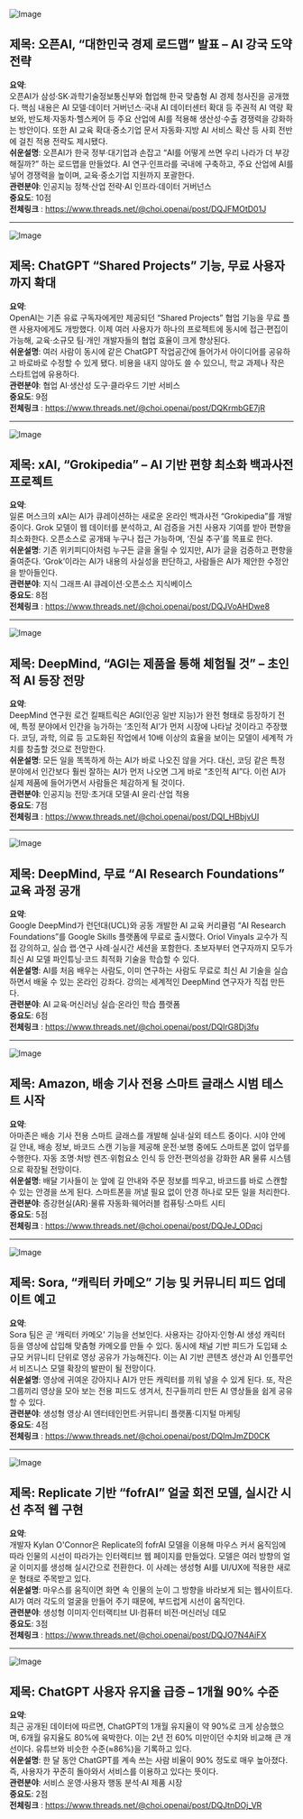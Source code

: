 ![Image](https://scontent-iad3-1.cdninstagram.com/v/t51.82787-15/569050843_17928457434112832_43558740162613257_n.jpg?stp=dst-jpg_e35_tt6&_nc_cat=110&ccb=1-7&_nc_sid=18de74&efg=eyJlZmdfdGFnIjoiQ0FST1VTRV9JVEVNLmJlc3RfaW1hZ2VfdXJsZ2VuLkMzJ30%3D&_nc_ohc=64On3U9sYrwQ7kNvwHXnTmB&_nc_oc=AdmU3URiZA_7XMLv9-k2WPCdyM8w441lhuD6AO5WO7MVg9zxGYDp-OE7PMpozKse2Ls&_nc_zt=23&_nc_ht=scontent-iad3-1.cdninstagram.com&edm=ACx9VUEEAAAA&_nc_gid=_OkGCuqEqvlogT49KDpmiQ)

## 제목: 오픈AI, “대한민국 경제 로드맵” 발표 – AI 강국 도약 전략
**요약**:  
오픈AI가 삼성·SK·과학기술정보통신부와 협업해 한국 맞춤형 AI 경제 청사진을 공개했다. 핵심 내용은 AI 모델·데이터 거버넌스·국내 AI 데이터센터 확대 등 주권적 AI 역량 확보와, 반도체·자동차·헬스케어 등 주요 산업에 AI를 적용해 생산성·수출 경쟁력을 강화하는 방안이다. 또한 AI 교육 확대·중소기업 문서 자동화·지방 AI 서비스 확산 등 사회 전반에 걸친 적용 전략도 제시됐다.  
**쉬운설명**: 오픈AI가 한국 정부·대기업과 손잡고 “AI를 어떻게 쓰면 우리 나라가 더 부강해질까?” 하는 로드맵을 만들었다. AI 연구·인프라를 국내에 구축하고, 주요 산업에 AI를 넣어 경쟁력을 높이며, 교육·중소기업 지원까지 포괄한다.  
**관련분야**: 인공지능 정책·산업 전략·AI 인프라·데이터 거버넌스  
**중요도**: 10점  
**전체링크** :  https://www.threads.net/@choi.openai/post/DQJFMOtD01J  

---  

![Image](https://scontent-iad3-2.cdninstagram.com/v/t51.82787-15/572031336_17928531963112832_9061400377766684411_n.jpg?stp=dst-jpg_e35_tt6&_nc_cat=100&ccb=1-7&_nc_sid=18de74&efg=eyJlZmdfdGFnIjoiRkVFRC5iZXN0X2ltYWdlX3VybGdlbi5DMyJ9&_nc_ohc=JoSonwBZWTcQ7kNvwHBCKB4&_nc_oc=AdkL4Fzxc0nzWuv38wzPVY2OQWY55OFQ_P8C25ON0tskuXtsuKWipCTZA8_onGlXjd4&_nc_zt=23&_nc_ht=scontent-iad3-2.cdninstagram.com&edm=ACx9VUEEAAAA&_nc_gid=_OkGCuqEqvlogT49KDpmiQ)

## 제목: ChatGPT “Shared Projects” 기능, 무료 사용자까지 확대
**요약**:  
OpenAI는 기존 유료 구독자에게만 제공되던 “Shared Projects” 협업 기능을 무료 플랜 사용자에게도 개방했다. 이제 여러 사용자가 하나의 프로젝트에 동시에 접근·편집이 가능해, 교육·소규모 팀·개인 개발자들의 협업 효율이 크게 향상된다.  
**쉬운설명**: 여러 사람이 동시에 같은 ChatGPT 작업공간에 들어가서 아이디어를 공유하고 바로바로 수정할 수 있게 됐다. 비용을 내지 않아도 쓸 수 있으니, 학교 과제나 작은 스타트업에 유용하다.  
**관련분야**: 협업 AI·생산성 도구·클라우드 기반 서비스  
**중요도**: 9점  
**전체링크** :  https://www.threads.net/@choi.openai/post/DQKrmbGE7jR  

---  

![Image](https://scontent-iad3-2.cdninstagram.com/v/t51.71878-15/567590625_802724542532036_6301356476383558323_n.jpg?stp=dst-jpg_e35_tt6&_nc_cat=103&ccb=1-7&_nc_sid=18de74&efg=eyJlZmdfdGFnIjoiRkVFRC5iZXN0X2ltYWdlX3VybGdlbi5DMyJ9&_nc_ohc=UJe4C6d1RggQ7kNvwHG3RDr&_nc_oc=AdlyfCXnzoToJkCn4F3ZvkuCHIWnD4s6L-TAOrX3psGBt2PaR5S_eUQrwQftxXjh8q8&_nc_zt=23&_nc_ht=scontent-iad3-2.cdninstagram.com&edm=ACx9VUEEAAAA&_nc_gid=_OkGCuqEqvlogT49KDpmiQ)

## 제목: xAI, “Grokipedia” – AI 기반 편향 최소화 백과사전 프로젝트
**요약**:  
일론 머스크의 xAI는 AI가 큐레이션하는 새로운 온라인 백과사전 “Grokipedia”를 개발 중이다. Grok 모델이 웹 데이터를 분석하고, AI 검증을 거친 사용자 기여를 받아 편향을 최소화한다. 오픈소스로 공개돼 누구나 접근 가능하며, ‘진실 추구’를 목표로 한다.  
**쉬운설명**: 기존 위키피디아처럼 누구든 글을 올릴 수 있지만, AI가 글을 검증하고 편향을 줄여준다. ‘Grok’이라는 AI가 내용의 사실성을 판단하고, 사람들은 AI가 제안한 수정안을 받아들인다.  
**관련분야**: 지식 그래프·AI 큐레이션·오픈소스 지식베이스  
**중요도**: 8점  
**전체링크** :  https://www.threads.net/@choi.openai/post/DQJVoAHDwe8  

---  

![Image](https://scontent-iad3-1.cdninstagram.com/v/t51.71878-15/569577848_790348237222606_9032616747072390376_n.jpg?stp=dst-jpg_e35_tt6&_nc_cat=107&ccb=1-7&_nc_sid=18de74&efg=eyJlZmdfdGFnIjoiRkVFRC5iZXN0X2ltYWdlX3VybGdlbi5DMyJ9&_nc_ohc=SAIebOqYzuYQ7kNvwETWNUJ&_nc_oc=AdldbnJtr8aNI9-wzWBckQACRCmrxniWHmEWQjowLeyoPwKsgbRwV_pTSP5nI_VlLsA&_nc_zt=23&_nc_ht=scontent-iad3-1.cdninstagram.com&edm=ACx9VUEEAAAA&_nc_gid=_OkGCuqEqvlogT49KDpmiQ)

## 제목: DeepMind, “AGI는 제품을 통해 체험될 것” – 초인적 AI 등장 전망
**요약**:  
DeepMind 연구원 로건 킬패트릭은 AGI(인공 일반 지능)가 완전 형태로 등장하기 전에, 특정 분야에서 인간을 능가하는 ‘초인적 AI’가 먼저 시장에 나타날 것이라고 주장했다. 코딩, 과학, 의료 등 고도화된 작업에서 10배 이상의 효율을 보이는 모델이 세계적 가치를 창출할 것으로 전망한다.  
**쉬운설명**: 모든 일을 똑똑하게 하는 AI가 바로 나오진 않을 거다. 대신, 코딩 같은 특정 분야에서 인간보다 훨씬 잘하는 AI가 먼저 나오면 그게 바로 “초인적 AI”다. 이런 AI가 실제 제품에 들어가면서 사람들은 체감하게 될 것이다.  
**관련분야**: 인공지능 전망·초거대 모델·AI 윤리·산업 적용  
**중요도**: 7점  
**전체링크** :  https://www.threads.net/@choi.openai/post/DQI_HBbjvUI  

---  

![Image](https://scontent-iad3-2.cdninstagram.com/v/t51.82787-15/567719162_17928440355112832_6659687692234093543_n.jpg?stp=dst-jpg_e35_tt6&_nc_cat=103&ccb=1-7&_nc_sid=18de74&efg=eyJlZmdfdGFnIjoiRkVFRC5iZXN0X2ltYWdlX3VybGdlbi5DMyJ9&_nc_ohc=Y8jn45UHyKcQ7kNvwHnYX0h&_nc_oc=AdmIzAewuVlA5OQiSIx5s5XPvtj06yILo3yY_mlBSFVeBpLxtlxKDQFcb390mq7TNJM&_nc_zt=23&_nc_ht=scontent-iad3-2.cdninstagram.com&edm=ACx9VUEEAAAA&_nc_gid=_OkGCuqEqvlogT49KDpmiQ)

## 제목: DeepMind, 무료 “AI Research Foundations” 교육 과정 공개
**요약**:  
Google DeepMind가 런던대(UCL)와 공동 개발한 AI 교육 커리큘럼 “AI Research Foundations”를 Google Skills 플랫폼에 무료로 출시했다. Oriol Vinyals 교수가 직접 강의하고, 실습 랩·연구 사례·실시간 세션을 포함한다. 초보자부터 연구자까지 모두가 최신 AI 모델 파인튜닝·코드 최적화 기술을 학습할 수 있다.  
**쉬운설명**: AI를 처음 배우는 사람도, 이미 연구하는 사람도 무료로 최신 AI 기술을 실습하면서 배울 수 있는 온라인 강좌다. 강의는 세계적인 DeepMind 연구자가 직접 만든다.  
**관련분야**: AI 교육·머신러닝 실습·온라인 학습 플랫폼  
**중요도**: 6점  
**전체링크** :  https://www.threads.net/@choi.openai/post/DQIrG8Dj3fu  

---  

![Image](https://scontent-iad3-2.cdninstagram.com/v/t51.71878-15/568644772_1961904684593498_7974277164013625994_n.jpg?stp=dst-jpg_e35_tt6&_nc_cat=105&ccb=1-7&_nc_sid=18de74&efg=eyJlZmdfdGFnIjoiRkVFRC5iZXN0X2ltYWdlX3VybGdlbi5DMyJ9&_nc_ohc=CkHpejz7OpsQ7kNvwF0vjCk&_nc_oc=AdmcvLyXJB7hiSa4UW1-BiYc8DUN1RWtrLYf0K2FqkgqUYeb5nE84I1VRmuMK3NsV2Y&_nc_zt=23&_nc_ht=scontent-iad3-2.cdninstagram.com&edm=ACx9VUEEAAAA&_nc_gid=_OkGCuqEqvlogT49KDpmiQ)

## 제목: Amazon, 배송 기사 전용 스마트 글래스 시범 테스트 시작
**요약**:  
아마존은 배송 기사 전용 스마트 글래스를 개발해 실내·실외 테스트 중이다. 시야 안에 길 안내, 배송 정보, 바코드 스캔 기능을 제공해 운전·보행 중에도 스마트폰 없이 업무를 수행한다. 자동 조명·처방 렌즈·위험요소 인식 등 안전·편의성을 강화한 AR 물류 시스템으로 확장될 전망이다.  
**쉬운설명**: 배달 기사들이 눈 앞에 길 안내와 주문 정보를 띄우고, 바코드를 바로 스캔할 수 있는 안경을 쓰게 된다. 스마트폰을 꺼낼 필요 없이 안경 하나로 모든 일을 처리한다.  
**관련분야**: 증강현실(AR)·물류 자동화·웨어러블 컴퓨팅·스마트 시티  
**중요도**: 5점  
**전체링크** :  https://www.threads.net/@choi.openai/post/DQJeJ_ODqcj  

---  

![Image](https://scontent-iad3-2.cdninstagram.com/v/t51.82787-15/568632588_17928437067112832_8974704357734838433_n.jpg?stp=dst-jpg_e35_tt6&_nc_cat=105&ccb=1-7&_nc_sid=18de74&efg=eyJlZmdfdGFnIjoiRkVFRC5iZXN0X2ltYWdlX3VybGdlbi5DMyJ9&_nc_ohc=rX9gW1UqMgkQ7kNvwEhIE4u&_nc_oc=AdlhDFSfGbaAlC1YaLnSmN_SN-i0CkCVrsrfEx6h78zsyoq4aKZUgdKUNMYU73YiAE8&_nc_zt=23&_nc_ht=scontent-iad3-2.cdninstagram.com&edm=ACx9VUEEAAAA&_nc_gid=_OkGCuqEqvlogT49KDpmiQ)

## 제목: Sora, “캐릭터 카메오” 기능 및 커뮤니티 피드 업데이트 예고
**요약**:  
Sora 팀은 곧 ‘캐릭터 카메오’ 기능을 선보인다. 사용자는 강아지·인형·AI 생성 캐릭터 등을 영상에 삽입해 맞춤형 카메오를 만들 수 있다. 동시에 채널 기반 피드가 도입돼 소규모 커뮤니티 단위로 영상 공유가 가능해진다. 이는 AI 기반 콘텐츠 생산과 AI 인플루언서 비즈니스 모델 확장의 발판이 될 전망이다.  
**쉬운설명**: 영상에 귀여운 강아지나 AI가 만든 캐릭터를 끼워 넣을 수 있게 된다. 또, 작은 그룹끼리 영상을 모아 보는 전용 피드도 생겨서, 친구들끼리 만든 AI 영상들을 쉽게 공유할 수 있다.  
**관련분야**: 생성형 영상·AI 엔터테인먼트·커뮤니티 플랫폼·디지털 마케팅  
**중요도**: 4점  
**전체링크** :  https://www.threads.net/@choi.openai/post/DQImJmZD0CK  

---  

![Image](https://scontent-iad3-2.cdninstagram.com/v/t51.71878-15/568644772_1961904684593498_7974277164013625994_n.jpg?stp=dst-jpg_e35_tt6&_nc_cat=105&ccb=1-7&_nc_sid=18de74&efg=eyJlZmdfdGFnIjoiRkVFRC5iZXN0X2ltYWdlX3VybGdlbi5DMyJ9&_nc_ohc=CkHpejz7OpsQ7kNvwF0vjCk&_nc_oc=AdmcvLyXJB7hiSa4UW1-BiYc8DUN1RWtrLYf0K2FqkgqUYeb5nE84I1VRmuMK3NsV2Y&_nc_zt=23&_nc_ht=scontent-iad3-2.cdninstagram.com&edm=ACx9VUEEAAAA&_nc_gid=_OkGCuqEqvlogT49KDpmiQ)

## 제목: Replicate 기반 “fofrAI” 얼굴 회전 모델, 실시간 시선 추적 웹 구현
**요약**:  
개발자 Kylan O'Connor은 Replicate의 fofrAI 모델을 이용해 마우스 커서 움직임에 따라 인물의 시선이 따라가는 인터랙티브 웹 페이지를 만들었다. 모델은 여러 방향의 얼굴 이미지를 생성해 실시간으로 전환한다. 이 사례는 생성형 AI를 UI/UX에 적용한 새로운 형태로 주목받고 있다.  
**쉬운설명**: 마우스를 움직이면 화면 속 인물의 눈이 그 방향을 바라보게 되는 웹사이트다. AI가 여러 각도의 얼굴을 만들어 주기 때문에, 부드럽게 시선이 움직인다.  
**관련분야**: 생성형 이미지·인터랙티브 UI·컴퓨터 비전·머신러닝 데모  
**중요도**: 3점  
**전체링크** :  https://www.threads.net/@choi.openai/post/DQJO7N4AiFX  

---  

![Image](https://scontent-iad3-1.cdninstagram.com/v/t51.82787-15/568394287_17928483606112832_4761299361620744699_n.jpg?stp=dst-jpg_e35_tt6&_nc_cat=100&ccb=1-7&_nc_sid=18de74&efg=eyJlZmdfdGFnIjoiRkVFRC5iZXN0X2ltYWdlX3VybGdlbi5DMyJ9&_nc_ohc=8sWWgRU_JW4Q7kNvwH9sYDm&_nc_oc=AdnP-Dk6LkQsRm_Q2hX8EBgp51IeuCDRgAgr2_qhsctqCx8kjpiattutl_8JY31AjJk&_nc_zt=23&_nc_ht=scontent-iad3-1.cdninstagram.com&edm=ACx9VUEEAAAA&_nc_gid=_OkGCuqEqvlogT49KDpmiQ)

## 제목: ChatGPT 사용자 유지율 급증 – 1개월 90% 수준
**요약**:  
최근 공개된 데이터에 따르면, ChatGPT의 1개월 유지율이 약 90%로 크게 상승했으며, 6개월 유지율도 80%에 육박한다. 이는 2년 전 60% 미만이던 수치와 비교해 큰 개선이다. 유튜브와 비슷한 수준(≈86%)을 기록하고 있다.  
**쉬운설명**: 한 달 동안 ChatGPT를 계속 쓰는 사람 비율이 90% 정도로 매우 높아졌다. 즉, 사용자가 꾸준히 돌아와서 서비스를 이용하고 있다는 뜻이다.  
**관련분야**: 서비스 운영·사용자 행동 분석·AI 제품 시장  
**중요도**: 2점  
**전체링크** :  https://www.threads.net/@choi.openai/post/DQJtnDOj_VR  